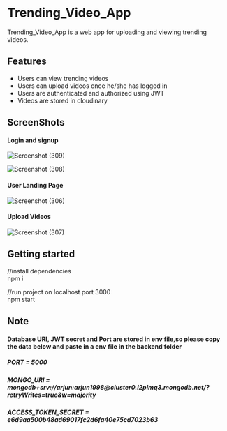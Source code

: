 # Trending_Video_App

Trending_Video_App is a web app for uploading and viewing trending videos. 
 
 <h2>Features</h2>
 <ul>
 <li>Users can view trending videos</li>
 <li> Users can upload videos once he/she has logged in</li>
 <li> Users are authenticated and authorized using JWT</li>
 <li>Videos are stored in cloudinary</li>
</ul>

 <h2>ScreenShots</h2>
 
 <h4>Login and signup</h4>

![Screenshot (309)](https://user-images.githubusercontent.com/101787633/192195476-1126d155-ecd3-4d62-9b3e-198c8f1c3e38.png)

![Screenshot (308)](https://user-images.githubusercontent.com/101787633/192195496-ba1c8ffd-0829-40d2-ba22-a88182f4c319.png)

<h4>User Landing Page</h4>

![Screenshot (306)](https://user-images.githubusercontent.com/101787633/192195555-ecacf808-3d4e-4044-9177-12972457deae.png)

<h4>Upload Videos</h4>

![Screenshot (307)](https://user-images.githubusercontent.com/101787633/192195628-9f822b9b-c139-48c7-8990-3f7cf5d9309d.png)

<h2>Getting started</h2>
 
 //install dependencies <br>
 npm i
  
  //run project on localhost port 3000<br>
npm start

<h2>Note</h2>
<h4>Database URI, JWT secret and Port are stored in env file,so please copy the data below and paste in a env file in the backend folder</h4>

<h5>PORT = 5000</h5>
<h5>MONGO_URI = mongodb+srv://arjun:arjun1998@cluster0.l2plmq3.mongodb.net/?retryWrites=true&w=majority</h5>
<h5>ACCESS_TOKEN_SECRET = e6d9aa500b48ad69017fc2d6fa40e75cd7023b63</h5>



